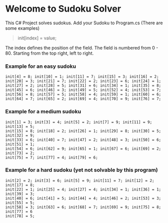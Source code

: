 # Welcome to Sudoku Solver

This C# Project solves sudokus.
Add your Sudoku to Program.cs (There are some examples)

> init[index] = value;

The index defines the position of the field. The field is numbered from 0 - 80. Starting from the top right, left to right.

### Example for an easy sudoku
```
init[4] = 8; init[10] = 1; init[11] = 7; init[15] = 3; init[16] = 2;
init[20] = 3; init[21] = 7; init[22] = 2; init[23] = 6; init[24] = 1;
init[27] = 2; init[28] = 5; init[31] = 6; init[34] = 1; init[35] = 8;
init[45] = 6; init[46] = 3; init[49] = 5; init[52] = 4; init[53] = 7;
init[56] = 8; init[57] = 5; init[58] = 4; init[59] = 1; init[60] = 6;
init[64] = 7; init[65] = 2; init[69] = 4; init[70] = 9; init[76] = 7;
```

### Example for a medium sudoku
```
init[1] = 3; init[3] = 4; init[5] = 2; init[7] = 9; init[11] = 9; init[13] = 5;
init[15] = 8; init[18] = 2; init[26] = 1; init[29] = 8; init[30] = 5; init[32] = 9;
init[33] = 6; init[40] = 7; init[47] = 2; init[48] = 3; init[50] = 6; init[51] = 1;
init[54] = 6; init[62] = 9; init[65] = 1; init[67] = 6; init[69] = 2; init[73] = 2;
init[75] = 7; init[77] = 4; init[79] = 6;
```

### Example for a hard sudoku (yet not solvable by this program)
```
init[2] = 2; init[3] = 6; init[5] = 9; init[11] = 7; init[12] = 2; init[17] = 8;
init[22] = 1; init[25] = 4; init[27] = 4; init[34] = 1; init[36] = 1; init[39] = 3;
init[40] = 6; init[41] = 5; init[44] = 4; init[46] = 2; init[53] = 3; init[55] = 5;
init[58] = 3; init[63] = 6; init[68] = 7; init[69] = 9; init[75] = 8; init[77] = 6
init[78] = 5;
```
